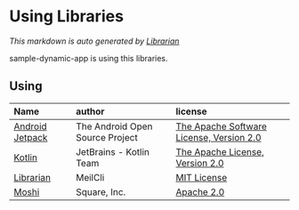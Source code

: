 # Using Libraries
*This markdown is auto generated by [Librarian](https://github.com/MeilCli/Librarian)*

sample-dynamic-app is using this libraries.

## Using
|Name|author|license|
|:--|:--|:--|
|[Android Jetpack](https://developer.android.com/jetpack/androidx)|The Android Open Source Project|[The Apache Software License, Version 2.0](http://www.apache.org/licenses/LICENSE-2.0.txt)|
|[Kotlin](https://kotlinlang.org/)|JetBrains - Kotlin Team|[The Apache License, Version 2.0](http://www.apache.org/licenses/LICENSE-2.0.txt)|
|[Librarian](https://github.com/MeilCli/Librarian)|MeilCli|[MIT License](https://github.com/MeilCli/Librarian/blob/master/LICENSE)|
|[Moshi](https://github.com/square/moshi)|Square, Inc.|[Apache 2.0](http://www.apache.org/licenses/LICENSE-2.0.txt)|
